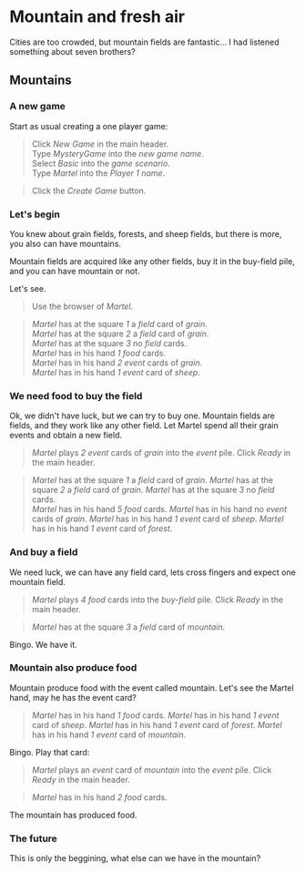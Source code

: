# Mountain and fresh air

Cities are too crowded, but
mountain fields are fantastic...
I had listened something about seven brothers?

## Mountains

### A new game

Start as usual creating a one player game:

 > Click _New Game_ in the main header.  
 > Type _MysteryGame_ into the _new game name_.    
 > Select _Basic_ into the _game scenario_.  
 > Type _Martel_ into the _Player 1 name_.
 <!-- MOCK take _field_ as _grain_ -->
 <!-- MOCK take _field_ as _grain_ -->
 <!-- MOCK take _event_ as _grain_ -->
 <!-- MOCK take _event_ as _grain_ -->
 <!-- MOCK take _event_ as _sheep_ -->
 <!-- MOCK take _event_ as _forest_ -->
 <!-- MOCK take _event_ as _mountain_ -->
 <!-- MOCK take _field_ as _mountain_ -->
 > Click the _Create Game_ button.
 <!-- SNAPSHOT status=200 -->

### Let's begin

You knew about grain fields, forests, and sheep fields,
but there is more, you also can have mountains.

Mountain fields are acquired like any other fields,
buy it in the buy-field pile, and you can have mountain or not.

Let's see.

 > Use the browser of _Martel_.
 <!-- SNAPSHOT status=200 -->
 > _Martel_ has at the square _1_ a _field_ card of _grain_.  
 > _Martel_ has at the square _2_ a _field_ card of _grain_.  
 > _Martel_ has at the square _3_ no _field_ cards.  
 > _Martel_ has in his hand _1_ _food_ cards.  
 > _Martel_ has in his hand _2_ _event_ cards of _grain_.  
 > _Martel_ has in his hand _1_ _event_ card of _sheep_.  

### We need food to buy the field

Ok, we didn't have luck, but we can try to buy one.
Mountain fields are fields, and they work like any other field.
Let Martel spend all their grain events and obtain a new field.

 > _Martel_ plays _2_ _event_ cards of _grain_ into the _event_ pile.
 > Click _Ready_ in the main header.
 <!-- SNAPSHOT status=200 -->
 > _Martel_ has at the square _1_ a _field_ card of _grain_.
 > _Martel_ has at the square _2_ a _field_ card of _grain_.
 > _Martel_ has at the square _3_ no _field_ cards.  
 > _Martel_ has in his hand _5_ _food_ cards.
 > _Martel_ has in his hand no _event_ cards of _grain_.
 > _Martel_ has in his hand _1_ _event_ card of _sheep_.
 > _Martel_ has in his hand _1_ _event_ card of _forest_.

### And buy a field

We need luck, we can have any field card, lets cross fingers
and expect one mountain field.

 > _Martel_ plays _4_ _food_ cards into the _buy-field_ pile.
 > Click _Ready_ in the main header.
 <!-- SNAPSHOT status=200 -->
 > _Martel_ has at the square _3_ a _field_ card of _mountain_.

Bingo. We have it.

### Mountain also produce food

Mountain produce food with the event called mountain. Let's see
the Martel hand, may he has the event card?

 > _Martel_ has in his hand _1_ _food_ cards.
 > _Martel_ has in his hand _1_ _event_ card of _sheep_.
 > _Martel_ has in his hand _1_ _event_ card of _forest_.
 > _Martel_ has in his hand _1_ _event_ card of _mountain_.

Bingo. Play that card:

 > _Martel_ plays an _event_ card of _mountain_ into the _event_ pile.
 > Click _Ready_ in the main header.
 <!-- SNAPSHOT status=200 -->
 > _Martel_ has in his hand _2_ _food_ cards.

The mountain has produced food.

### The future

This is only the beggining, what else can we have in the mountain?

